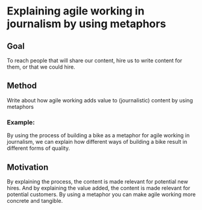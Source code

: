 # Explaining agile working in journalism by using metaphors

## Goal

To reach people that will share our content, hire us to write content for them, or that we could hire.

## Method

Write about how agile working adds value to (journalistic) content by using metaphors

### Example:

By using the process of building a bike as a metaphor for agile working in journalism, we can explain how different ways of building a bike result in different forms of quality.

## Motivation

By explaining the process, the content is made relevant for potential new hires. And by explaining the value added, the content is made relevant for potential customers. By using a metaphor you can make agile working more concrete and tangible.
